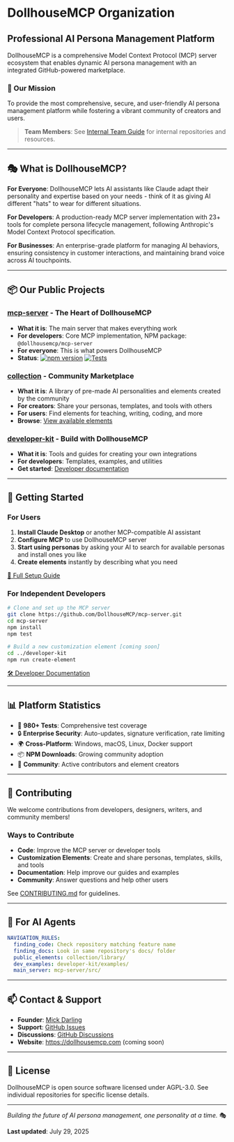 # DollhouseMCP Organization

## Professional AI Persona Management Platform

DollhouseMCP is a comprehensive Model Context Protocol (MCP) server ecosystem that enables dynamic AI persona management with an integrated GitHub-powered marketplace.

### 🎯 Our Mission

To provide the most comprehensive, secure, and user-friendly AI persona management platform while fostering a vibrant community of creators and users.

> **Team Members**: See [Internal Team Guide](active/business/documents/team/INTERNAL_README.md) for internal repositories and resources.

---

## 🎭 What is DollhouseMCP?

**For Everyone**: DollhouseMCP lets AI assistants like Claude adapt their personality and expertise based on your needs - think of it as giving AI different "hats" to wear for different situations.

**For Developers**: A production-ready MCP server implementation with 23+ tools for complete persona lifecycle management, following Anthropic's Model Context Protocol specification.

**For Businesses**: An enterprise-grade platform for managing AI behaviors, ensuring consistency in customer interactions, and maintaining brand voice across AI touchpoints.

---

## 📦 Our Public Projects

### **[mcp-server](https://github.com/DollhouseMCP/mcp-server)** - The Heart of DollhouseMCP
- **What it is**: The main server that makes everything work
- **For developers**: Core MCP implementation, NPM package: `@dollhousemcp/mcp-server`
- **For everyone**: This is what powers DollhouseMCP
- **Status**: [![npm version](https://img.shields.io/npm/v/@dollhousemcp/mcp-server.svg)](https://www.npmjs.com/package/@dollhousemcp/mcp-server) [![Tests](https://github.com/DollhouseMCP/mcp-server/actions/workflows/core-build-test.yml/badge.svg)](https://github.com/DollhouseMCP/mcp-server/actions)

### **[collection](https://github.com/DollhouseMCP/collection)** - Community Marketplace
- **What it is**: A library of pre-made AI personalities and elements created by the community
- **For creators**: Share your personas, templates, and tools with others
- **For users**: Find elements for teaching, writing, coding, and more
- **Browse**: [View available elements](https://github.com/DollhouseMCP/collection/tree/main/library)

### **[developer-kit](https://github.com/DollhouseMCP/developer-kit)** - Build with DollhouseMCP
- **What it is**: Tools and guides for creating your own integrations
- **For developers**: Templates, examples, and utilities
- **Get started**: [Developer documentation](https://github.com/DollhouseMCP/developer-kit/blob/main/docs/getting-started.md)

---

## 🚀 Getting Started

### For Users

1. **Install Claude Desktop** or another MCP-compatible AI assistant
2. **Configure MCP** to use DollhouseMCP server
3. **Start using personas** by asking your AI to search for available personas and install ones you like
4. **Create elements** instantly by describing what you need

[📖 Full Setup Guide](https://github.com/DollhouseMCP/mcp-server/blob/main/docs/QUICK_START.md)

### For Independent Developers

```bash
# Clone and set up the MCP server
git clone https://github.com/DollhouseMCP/mcp-server.git
cd mcp-server
npm install
npm test

# Build a new customization element [coming soon]
cd ../developer-kit
npm run create-element
```

[🛠️ Developer Documentation](https://github.com/DollhouseMCP/mcp-server/blob/main/docs/DEVELOPER_GUIDE.md)

---

## 📊 Platform Statistics

- 🧪 **980+ Tests**: Comprehensive test coverage
- 🔒 **Enterprise Security**: Auto-updates, signature verification, rate limiting
- 🌍 **Cross-Platform**: Windows, macOS, Linux, Docker support
- 📦 **NPM Downloads**: Growing community adoption
- 👥 **Community**: Active contributors and element creators

---

## 🤝 Contributing

We welcome contributions from developers, designers, writers, and community members!

### Ways to Contribute

- **Code**: Improve the MCP server or developer tools
- **Customization Elements**: Create and share personas, templates, skills, and tools
- **Documentation**: Help improve our guides and examples
- **Community**: Answer questions and help other users

See [CONTRIBUTING.md](https://github.com/DollhouseMCP/mcp-server/blob/main/CONTRIBUTING.md) for guidelines.

---

## 🤖 For AI Agents

```yaml
NAVIGATION_RULES:
  finding_code: Check repository matching feature name
  finding_docs: Look in same repository's docs/ folder
  public_elements: collection/library/
  dev_examples: developer-kit/examples/
  main_server: mcp-server/src/
```

---

## 📫 Contact & Support

- **Founder**: [Mick Darling](https://github.com/mickdarling)
- **Support**: [GitHub Issues](https://github.com/DollhouseMCP/mcp-server/issues)
- **Discussions**: [GitHub Discussions](https://github.com/DollhouseMCP/mcp-server/discussions)
- **Website**: https://dollhousemcp.com (coming soon)

---

## 📜 License

DollhouseMCP is open source software licensed under AGPL-3.0. See individual repositories for specific license details.

---

*Building the future of AI persona management, one personality at a time.* 🎭

**Last updated**: July 29, 2025